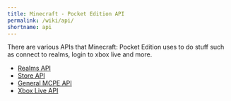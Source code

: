 ```yaml
---
title: Minecraft - Pocket Edition API
permalink: /wiki/api/
shortname: api
---
```

There are various APIs that Minecraft: Pocket Edition uses to do stuff such as connect to realms, login to xbox live and more.
  
* [Realms API](api/realms/)  
* [Store API](api/store/)  
* [General MCPE API](api/mcpe/)  
* [Xbox Live API](api/xboxlive/)  
